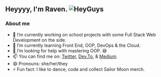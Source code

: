 <!--
**TheAmazinRaven/TheAmazinRaven** is a ✨ _special_ ✨ repository because its `README.md` (this file) appears on your GitHub profile.

Here are some ideas to get you started:

- 🔭 I’m currently working on ...
- 🌱 I’m currently learning ...
- 👯 I’m looking to collaborate on ...
- 🤔 I’m looking for help with ...
- 💬 Ask me about ...
- 📫 How to reach me: ...
- 😄 Pronouns: ...
- ⚡ Fun fact: ...
-->

## Heyyyy, I'm Raven. ![HeyGuys](https://i.ibb.co/tc1n1dg/hey-Guys-1.png)

### About me

- 🔭 I’m currently working on school projects with some Full Stack Web Development on the side.
- 🌱 I’m currently learning Front End, OOP, DevOps & the Cloud.
- 🤔 I’m looking for help with mastering OOP. :sweat_smile:
- 📫 You can find me on: [Twitter](https://twitter.com/ItsRaeDickerson), [Dev.To](https://dev.to/theamazinraven), & [Medium](https://medium.com/@TheAmazinRaven).
- 😄 Pronouns: she/her/they
- ⚡ Fun fact: I like to dance, code and collect Sailor Moon merch.
